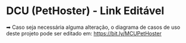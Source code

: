 # DCU (PetHoster) - Link Editável
➡ Caso seja necessária alguma alteração, o diagrama de casos de uso deste projeto pode ser editado em: https://bit.ly/MCUPetHoster
